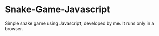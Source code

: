 # Snake-Game-Javascript

Simple snake game using Javascript, developed by me.
It runs only in a browser.
